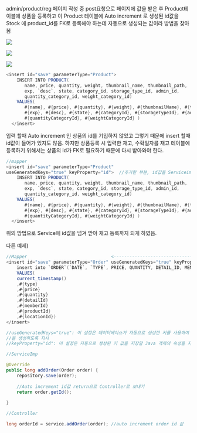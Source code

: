 
admin/product/reg 페이지 작성 중 post요청으로 페이지에 값을 받은 후 Product테이블에 상품을 등록하고 이 Product 테이블에 Auto increment 로 생성된 id값을 Stock 에 product_id를 FK로 등록해야 하는데 자동으로 생성되는 값이라 방법을 찾아 봄 



![](https://i.imgur.com/RRkDeXA.png)

![](https://i.imgur.com/Ka0J4k1.png)


![](https://i.imgur.com/FNjUDh5.png)


```java
<insert id="save" parameterType="Product">  
    INSERT INTO PRODUCT(  
       name, price, quantity, weight, thumbnail_name, thumbnail_path,   
       exp, `desc`, state, category_id, storage_type_id, admin_id,   
       quantity_category_id, weight_category_id)   
    VALUES(  
       #{name}, #{price}, #{quantity}, #{weight}, #{thumbnailName}, #{thumbnailPath},  
       #{exp}, #{desc}, #{state}, #{categoryId}, #{storageTypeId}, #{adminId},  
       #{quantityCategoryId}, #{weightCategoryId} )  
  </insert>
```

입력 할때 Auto increment 인 상품의 id를 기입하지 않았고 그렇기 때문에 insert 할때 id값이 들어가 있지도 않음. 하지만 상품등록 시 입력한 재고, 수확일자를 재고 테이블에 등록하기 위해서는 상품의 id가 FK로 필요하기 때문에 다시 받아와야 한다.

```java
//mapper
<insert id="save" parameterType="Product" 
useGeneratedKeys="true" keyProperty="id">  //추가한 부분, id값을 Serviceimp로 보내줌  
    INSERT INTO PRODUCT(  
       name, price, quantity, weight, thumbnail_name, thumbnail_path,   
       exp, `desc`, state, category_id, storage_type_id, admin_id,   
       quantity_category_id, weight_category_id)   
    VALUES(  
       #{name}, #{price}, #{quantity}, #{weight}, #{thumbnailName}, #{thumbnailPath},  
       #{exp}, #{desc}, #{state}, #{categoryId}, #{storageTypeId}, #{adminId},  
       #{quantityCategoryId}, #{weightCategoryId} )  
  </insert>
```

위의 방법으로 Service에 id값을 넘겨 받아 재고 등록까지 되게 하였음.

다른 예제)
```java
//Mapper                                <--------------------------------------->
<insert id="save" parameterType="Order" useGeneratedKeys="true" keyProperty="id">
    insert into `ORDER`(`DATE`, `TYPE`, PRICE, QUANTITY, DETAIL_ID, MEMBER_ID, PRODUCT_ID, LOCATION_ID)  
    VALUES(  
    current_timestamp()  
    ,#{type}  
    ,#{price}  
    ,#{quantity}  
    ,#{detailId}  
    ,#{memberId}  
    ,#{productId}  
    ,#{locationId})  
</insert>

//useGeneratedKeys="true": 이 설정은 데이터베이스가 자동으로 생성한 키를 사용하여 키 값
//을 생성하도록 지시
//keyProperty="id": 이 설정은 자동으로 생성된 키 값을 저장할 Java 객체의 속성을 지정
```

```java
//ServiceImp

@Override  
public long addOrder(Order order) {  
    repository.save(order);  
  
    //Auto increment id값 return으로 Controller로 보내기  
    return order.getId();  
  
}
```

```java
//Controller

long orderId = service.addOrder(order); //auto increment order id 값

```
